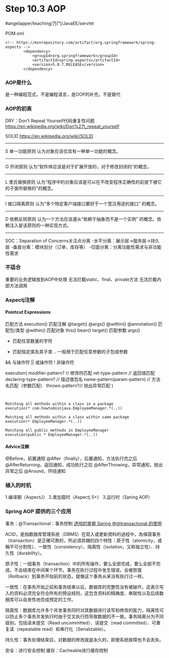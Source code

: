 # Step 10.3 AOP
#angelapper/teaching/万门/JavaEE/servlet

POM.xml
```
<!-- https://mvnrepository.com/artifact/org.springframework/spring-aspects -->
		<dependency>
		    <groupId>org.springframework</groupId>
		    <artifactId>spring-aspects</artifactId>
		    <version>5.0.7.RELEASE</version>
		</dependency>	
```

### AOP是什么
是一种编程范式，不是编程语言，是OOP的补充，不是替代

### AOP的初衷
DRY：Don’t Repeat Yourself代码重复性问题
https://en.wikipedia.org/wiki/Don%27t_repeat_yourself

SOLID
https://en.wikipedia.org/wiki/SOLID
- - - -
S	单一功能原则	认为对象应该仅具有一种单一功能的概念。
- - - -
O	开闭原则  认为“软件体应该是对于扩展开放的，对于修改封闭的”的概念。
- - - -
L	里氏替换原则	认为“程序中的对象应该是可以在不改变程序正确性的前提下被它的子类所替换的”的概念。
- - - -
I	接口隔离原则	认为“多个特定客户端接口要好于一个宽泛用途的接口” 的概念。
- - - -
D	依赖反转原则	认为一个方法应该遵从“依赖于抽象而不是一个实例” 的概念。依赖注入是该原则的一种实现方式。
- - - -

SOC：Separation of Concerns关注点分离
    -水平分离：展示层->服务层->持久层
    -垂直分离：模块划分（订单、库存等）
    -切面分离：分离功能性需求与非功能性需求

### 不适合
重要的业务逻辑放到AOP中处理
无法拦截static、final、private方法
无法拦截内部方法调用

### Aspectj注解

#### Pointcut Expressions
匹配方法 execution()
匹配注解 @target() @args() @within() @annotation()
匹配包/类型 @within()
匹配对象 this() bean() target()
匹配参数 args()

* 匹配任意数量的字符
+ 匹配指定类及其子类
.. 一般用于匹配任意参数的子包或参数

&& 与操作符
|| 或操作符
! 非操作符

execution(
    modifier-pattern? // 修饰符匹配
    ret-type-pattern // 返回值匹配
    declaring-type-pattern? // 描述值包名
    name-pattern(param-pattern) // 方法名匹配（参数匹配）
    throws-pattern?// 抛出异常匹配
)

```


Matching all methods within a class in a package
execution(* com.howtodoinjava.EmployeeManager.*(..))

Matching all methods within a class within same package
execution(* EmployeeManager.*(..))

Matching all public methods in EmployeeManager
execution(public * EmployeeManager.*(..))

```


#### Advice注解
@Before，前置通知
@After（finally），后置通知，方法执行完之后
@AfterReturning，返回通知，成功执行之后
@AfterThrowing，异常通知，抛出异常之后
@Around，环绕通知

### 植入的时机
1.编译期（AspectJ）
2.类加载时（Aspectj 5+）
3.运行时（Spring AOP）

### Spring AOP 提供的三个应用
事务：@Transactional：事务控制
[透彻的掌握 Spring 中@transactional 的使用](https://www.ibm.com/developerworks/cn/java/j-master-spring-transactional-use/index.html)

ACID，是指数据库管理系统（DBMS）在寫入或更新資料的過程中，為保證事务（transaction）是正確可靠的，所必須具備的四个特性：原子性（atomicity，或稱不可分割性）、一致性（consistency）、隔离性（isolation，又称独立性）、持久性（durability）。

原子性：一個事务（transaction）中的所有操作，要么全部完成，要么全部不完成，不会结束在中间某个环节。事务在执行过程中发生错误，会被恢復（Rollback）到事务开始前的状态，就像这个事务从来没有执行过一样。

一致性：在事务开始之前和事务结束以后，数据库的完整性没有被破坏。这表示写入的资料必须完全符合所有的预设规则，这包含资料的精确度、串联性以及后续数据库可以自发性地完成预定的工作。

隔离性：数据库允许多个并发事务同时对其数据进行读写和修改的能力，隔离性可以防止多个事务并发执行时由于交叉执行而导致数据的不一致。事务隔离分为不同级别，包括读未提交（Read uncommitted）、读提交（read committed）、可重复读（repeatable read）和串行化（Serializable）。

持久性：事务处理结束后，对数据的修改就是永久的，即便系统故障也不会丢失。

安全：进行安全控制
缓存：Cacheable进行缓存控制